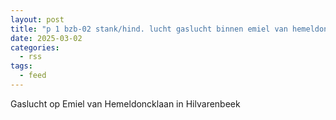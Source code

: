 ```yaml
---
layout: post
title: "p 1 bzb-02 stank/hind. lucht gaslucht binnen emiel van hemeldoncklaan hilvarenbeek 209241"
date: 2025-03-02
categories: 
  - rss
tags: 
  - feed
---
```


Gaslucht op Emiel van Hemeldoncklaan in Hilvarenbeek
